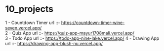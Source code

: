 # 10_projects


1 - Countdown Timer    url ::-   https://countdown-timer-wine-seven.vercel.app/  
2 - Quiz App           url ::-   https://quiz-app-mayur1708mali.vercel.app/    
3 - Todo App           url ::-   https://todo-app-nine-lake.vercel.app/
4 - Drawing App        url ::-   https://drawing-app-blush-nu.vercel.app/
